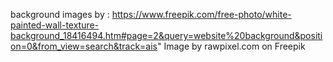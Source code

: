 background images by : https://www.freepik.com/free-photo/white-painted-wall-texture-background_18416494.htm#page=2&query=website%20background&position=0&from_view=search&track=ais" Image by rawpixel.com on Freepik
